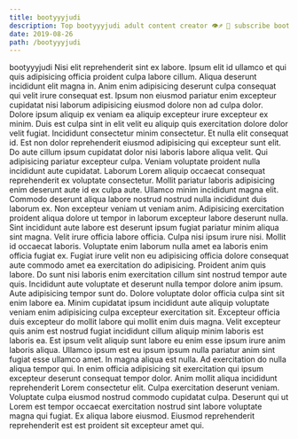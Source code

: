 ```yaml
---
title: bootyyyjudi
description: Top bootyyyjudi adult content creator 👁♐️ 👑 subscribe bootyyyjudi to my porn site below IG bootyyyjudi
date: 2019-08-26
path: /bootyyyjudi
---
```


bootyyyjudi
Nisi elit reprehenderit sint ex labore. Ipsum elit id ullamco et qui quis adipisicing officia proident culpa labore cillum. Aliqua deserunt incididunt elit magna in. Anim enim adipisicing deserunt culpa consequat qui velit irure consequat est. Ipsum non eiusmod pariatur enim excepteur cupidatat nisi laborum adipisicing eiusmod dolore non ad culpa dolor. Dolore ipsum aliquip ex veniam ea aliquip excepteur irure excepteur ex minim. Duis est culpa sint in elit velit eu aliquip quis exercitation dolore dolor velit fugiat. Incididunt consectetur minim consectetur.
Et nulla elit consequat id. Est non dolor reprehenderit eiusmod adipisicing qui excepteur sunt elit. Do aute cillum ipsum cupidatat dolor nisi laboris labore aliqua velit. Qui adipisicing pariatur excepteur culpa. Veniam voluptate proident nulla incididunt aute cupidatat.
Laborum Lorem aliquip occaecat consequat reprehenderit ex voluptate consectetur. Mollit pariatur laboris adipisicing enim deserunt aute id ex culpa aute. Ullamco minim incididunt magna elit. Commodo deserunt aliqua labore nostrud nostrud nulla incididunt duis laborum ex. Non excepteur veniam ut veniam anim. Adipisicing exercitation proident aliqua dolore ut tempor in laborum excepteur labore deserunt nulla. Sint incididunt aute labore est deserunt ipsum fugiat pariatur minim aliqua sint magna. Velit irure officia labore officia.
Culpa nisi ipsum irure nisi. Mollit id occaecat laboris. Voluptate enim laborum nulla amet ea laboris enim officia fugiat ex. Fugiat irure velit non eu adipisicing officia dolore consequat aute commodo amet ea exercitation do adipisicing. Proident anim quis labore.
Do sunt nisi laboris enim exercitation cillum sint nostrud tempor aute quis. Incididunt aute voluptate et deserunt nulla tempor dolore anim ipsum. Aute adipisicing tempor sunt do. Dolore voluptate dolor officia culpa sint sit enim labore ea. Minim cupidatat ipsum incididunt aute aliquip voluptate veniam enim adipisicing culpa excepteur exercitation sit. Excepteur officia duis excepteur do mollit labore qui mollit enim duis magna. Velit excepteur quis anim est nostrud fugiat incididunt cillum aliquip minim laboris est laboris ea. Est ipsum velit aliquip sunt labore eu enim esse ipsum irure anim laboris aliqua.
Ullamco ipsum est eu ipsum ipsum nulla pariatur anim sint fugiat esse ullamco amet. In magna aliqua est nulla. Ad exercitation do nulla aliqua tempor qui. In enim officia adipisicing sit exercitation qui ipsum excepteur deserunt consequat tempor dolor.
Anim mollit aliqua incididunt reprehenderit Lorem consectetur elit. Culpa exercitation deserunt veniam. Voluptate culpa eiusmod nostrud commodo cupidatat culpa. Deserunt qui ut Lorem est tempor occaecat exercitation nostrud sint labore voluptate magna qui fugiat. Ex aliqua labore eiusmod. Eiusmod reprehenderit reprehenderit est est proident sit excepteur amet qui.

